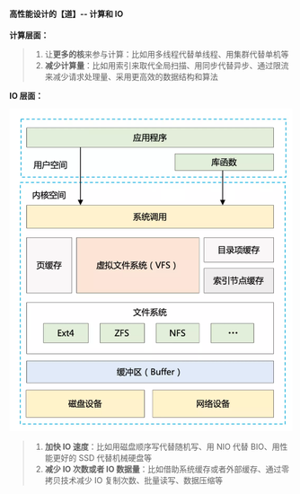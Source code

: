 #### 高性能设计的【道】-- 计算和 IO

**计算层面：**

> 1. 让**更多的核**来参与计算：比如用多线程代替单线程、用集群代替单机等
> 2. **减少计算量**：比如用索引来取代全局扫描、用同步代替异步、通过限流来减少请求处理量、采用更高效的数据结构和算法

**IO 层面：**

![Linux-IO栈](imgs/Linux-IO栈.webp)

> 1. **加快 IO 速度**：比如用磁盘顺序写代替随机写、用 NIO 代替 BIO、用性能更好的 SSD 代替机械硬盘等
> 2. **减少 IO 次数或者 IO 数据量**：比如借助系统缓存或者外部缓存、通过零拷贝技术减少 IO 复制次数、批量读写、数据压缩等